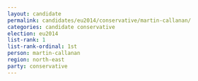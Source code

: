 ```yaml
---
layout: candidate
permalink: candidates/eu2014/conservative/martin-callanan/
categories: candidate conservative
election: eu2014
list-rank: 1
list-rank-ordinal: 1st
person: martin-callanan
region: north-east
party: conservative
---
```

